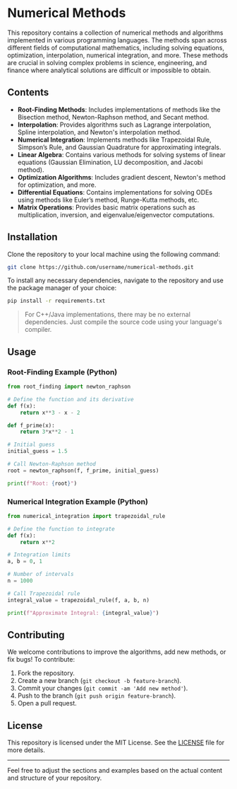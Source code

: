 # Numerical Methods

This repository contains a collection of numerical methods and algorithms implemented in various programming languages. The methods span across different fields of computational mathematics, including solving equations, optimization, interpolation, numerical integration, and more. These methods are crucial in solving complex problems in science, engineering, and finance where analytical solutions are difficult or impossible to obtain.

## Contents

- **Root-Finding Methods**: Includes implementations of methods like the Bisection method, Newton-Raphson method, and Secant method.
- **Interpolation**: Provides algorithms such as Lagrange interpolation, Spline interpolation, and Newton's interpolation method.
- **Numerical Integration**: Implements methods like Trapezoidal Rule, Simpson’s Rule, and Gaussian Quadrature for approximating integrals.
- **Linear Algebra**: Contains various methods for solving systems of linear equations (Gaussian Elimination, LU decomposition, and Jacobi method).
- **Optimization Algorithms**: Includes gradient descent, Newton's method for optimization, and more.
- **Differential Equations**: Contains implementations for solving ODEs using methods like Euler’s method, Runge-Kutta methods, etc.
- **Matrix Operations**: Provides basic matrix operations such as multiplication, inversion, and eigenvalue/eigenvector computations.

## Installation

Clone the repository to your local machine using the following command:

```bash
git clone https://github.com/username/numerical-methods.git
```

To install any necessary dependencies, navigate to the repository and use the package manager of your choice:

```bash
pip install -r requirements.txt
```

> For C++/Java implementations, there may be no external dependencies. Just compile the source code using your language's compiler.

## Usage

### Root-Finding Example (Python)

```python
from root_finding import newton_raphson

# Define the function and its derivative
def f(x):
    return x**3 - x - 2

def f_prime(x):
    return 3*x**2 - 1

# Initial guess
initial_guess = 1.5

# Call Newton-Raphson method
root = newton_raphson(f, f_prime, initial_guess)

print(f"Root: {root}")
```

### Numerical Integration Example (Python)

```python
from numerical_integration import trapezoidal_rule

# Define the function to integrate
def f(x):
    return x**2

# Integration limits
a, b = 0, 1

# Number of intervals
n = 1000

# Call Trapezoidal rule
integral_value = trapezoidal_rule(f, a, b, n)

print(f"Approximate Integral: {integral_value}")
```

## Contributing

We welcome contributions to improve the algorithms, add new methods, or fix bugs! To contribute:

1. Fork the repository.
2. Create a new branch (`git checkout -b feature-branch`).
3. Commit your changes (`git commit -am 'Add new method'`).
4. Push to the branch (`git push origin feature-branch`).
5. Open a pull request.

## License

This repository is licensed under the MIT License. See the [LICENSE](LICENSE) file for more details.

---

Feel free to adjust the sections and examples based on the actual content and structure of your repository.
